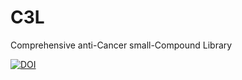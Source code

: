 # C3L
Comprehensive anti-Cancer small-Compound Library

[![DOI](https://zenodo.org/badge/316944682.svg)](https://zenodo.org/badge/latestdoi/316944682)
